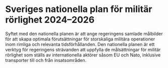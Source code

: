 # Sveriges nationella plan för militär rörlighet 2024–2026

Syftet med den nationella planen är att ange regeringens samlade målbilder för att skapa optimala förutsättningar för storskaliga militära operationer inom rimliga och relevanta tidsförhållanden. Den nationella planen är ett verktyg för regeringens strävanden att uppfylla de målsättningar för militär rörlighet som ställs av internationella aktörer såsom EU och Nato, inklusive transporter till och från insatsområden.
